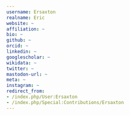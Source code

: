 ```yaml
---
username: Ersaxton
realname: Eric
website: ~
affiliation: ~
bio: ~
github: ~
orcid: ~
linkedin: ~
googlescholar: ~
wikidata: ~
twitter: ~
mastodon-url: ~
meta: ~
instagram: ~
redirect_from:
- /index.php/User:Ersaxton
- /index.php/Special:Contributions/Ersaxton
---
```

